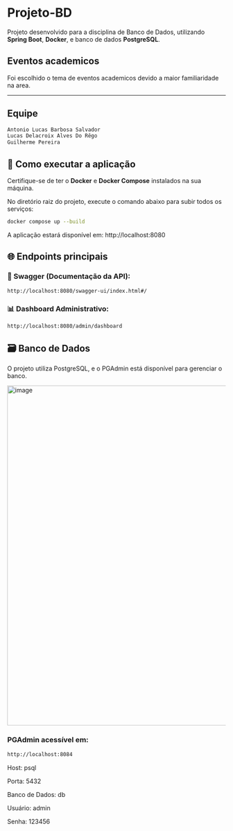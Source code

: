 # Projeto-BD
Projeto desenvolvido para a disciplina de Banco de Dados, utilizando **Spring Boot**, **Docker**, e banco de dados **PostgreSQL**.

## Eventos academicos

Foi escolhido o tema de eventos academicos devido a maior familiaridade na area.

---

## Equipe
```bash
Antonio Lucas Barbosa Salvador
Lucas Delacroix Alves Do Rêgo
Guilherme Pereira
```


## 🚀 Como executar a aplicação

Certifique-se de ter o **Docker** e **Docker Compose** instalados na sua máquina.

No diretório raiz do projeto, execute o comando abaixo para subir todos os serviços:

```bash
docker compose up --build
```
A aplicação estará disponível em: http://localhost:8080

## 🌐 Endpoints principais
### 🔎 Swagger (Documentação da API):
```bash
http://localhost:8080/swagger-ui/index.html#/
```
### 📊 Dashboard Administrativo:
```bash
http://localhost:8080/admin/dashboard
```
## 🗃️ Banco de Dados
O projeto utiliza PostgreSQL, e o PGAdmin está disponível para gerenciar o banco.

<img width="1145" height="784" alt="image" src="https://github.com/user-attachments/assets/50c7fbc5-3e68-4d0e-bde0-fc97a93a0aff" />


### PGAdmin acessível em:
```bash
http://localhost:8084
```
Host: psql

Porta: 5432

Banco de Dados: db

Usuário: admin

Senha: 123456
